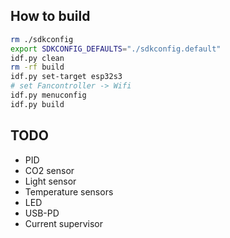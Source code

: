 ## How to build
```bash
rm ./sdkconfig
export SDKCONFIG_DEFAULTS="./sdkconfig.default"
idf.py clean
rm -rf build
idf.py set-target esp32s3
# set Fancontroller -> Wifi
idf.py menuconfig
idf.py build
```

## TODO
* PID
* CO2 sensor
* Light sensor
* Temperature sensors
* LED
* USB-PD
* Current supervisor
